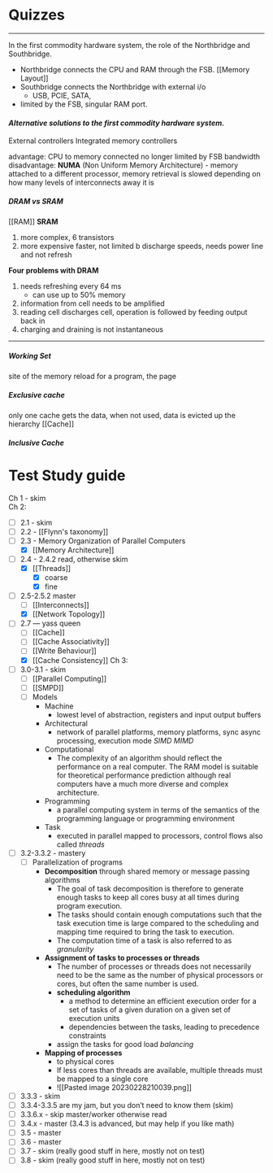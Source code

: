 # Quizzes
---
In the first commodity hardware system, the role of the Northbridge and Southbridge. 
- Northbridge connects the CPU and RAM through the FSB. [[Memory Layout]]
- Southbridge connects the Northbridge with external i/o
	- USB, PCIE, SATA, 
- limited by the FSB, singular RAM port. 


#### *Alternative solutions to the first commodity hardware system.* 
External controllers
Integrated memory controllers

advantage: 
	CPU to memory connected no longer limited by FSB bandwidth
disadvantage:
	**NUMA** (Non Uniform Memory Architecture)
	- memory attached to a different processor, memory retrieval is slowed depending on how many levels of interconnects away it is

##### *DRAM vs SRAM*
[[RAM]]
**SRAM**
1. more complex, 6 transistors
2. more expensive 
faster, not limited b discharge speeds, needs power line and not refresh

**Four problems with DRAM**
1. needs refreshing every 64 ms
	- can use up to 50% memory
2. information from cell needs to be amplified
3. reading cell discharges cell, operation is followed by feeding output back in
4. charging and draining is not instantaneous

---
##### Working Set
site of the memory reload for a program, the page

##### Exclusive cache
only one cache gets the data, when not used, data is evicted up the hierarchy 
[[Cache]]
##### Inclusive Cache

# Test Study guide

Ch 1 - skim  
Ch 2:  
- [ ]  2.1 - skim
- [ ] 2.2 - [[Flynn's taxonomy]] 
- [ ]   2.3 -  Memory Organization of Parallel Computers
	- [x] [[Memory Architecture]]
- [ ]  2.4 - 2.4.2 read, otherwise skim
	- [x] [[Threads]] 
		- [x] coarse
		- [x] fine
- [ ]  2.5-2.5.2 master
	- [ ] [[Interconnects]] 
	- [x] [[Network Topology]] 
- [ ]  2.7 — yass queen
	- [ ] [[Cache]] 
	- [ ] [[Cache Associativity]] 
	- [ ] [[Write Behaviour]] 
	- [x] [[Cache Consistency]] 
Ch 3:  

- [ ]   3.0-3.1 - skim
	- [ ] [[Parallel Computing]]
	- [ ] [[SMPD]]
	- [ ] Models
		- Machine
			- lowest level of abstraction, registers and input output buffers 
		- Architectural
			- network of parallel platforms, memory platforms, sync async processing, execution mode *SIMD* *MIMD*
		- Computational 
			- The complexity of an algorithm should reflect the performance on a real computer. The RAM model is suitable for theoretical performance prediction although real computers have a much more diverse and complex architecture.
		- Programming
			- a parallel computing system in terms of the semantics of the programming language or programming environment
		+ Task
			+ executed in parallel mapped to processors, control flows also called *threads*			
- [ ]   3.2-3.3.2 - mastery
	- [ ] Parallelization of programs
		- **Decomposition** through shared memory or message passing algorithms
			- The goal of task decomposition is therefore to generate enough tasks to keep all cores busy at all times during program execution. 
			- The tasks should contain enough computations such that the task execution time is large compared to the scheduling and mapping time required to bring the task to execution.
			- The computation time of a task is also referred to as *granularity*
		- **Assignment of tasks to processes or threads** 
			- The number of processes or threads does not necessarily need to be the same as the number of physical processors or cores, but often the same number is used. 
			- **scheduling algorithm**
				- a method to determine an efficient execution order for a set of tasks of a given duration on a given set of execution units
				- dependencies between the tasks, leading to precedence constraints
			- assign the tasks for good load *balancing*
		- **Mapping of processes**
			- to physical cores
			- If less cores than threads are available, multiple threads must be mapped to a single core
			- ![[Pasted image 20230228210039.png]]

- [ ]   3.3.3 - skim
- [ ]   3.3.4-3.3.5 are my jam, but you don’t need to know them (skim)
- [ ]   3.3.6.x - skip master/worker otherwise read
- [ ]   3.4.x - master (3.4.3 is advanced, but may help if you like math)
- [ ]   3.5 - master
- [ ]   3.6 - master
- [ ]   3.7 - skim (really good stuff in here, mostly not on test)
- [ ]   3.8 - skim (really good stuff in here, mostly not on test)
